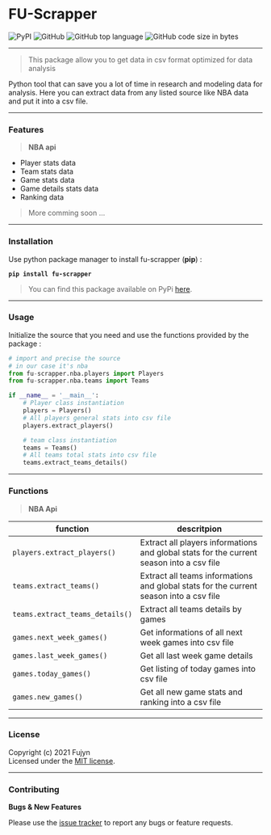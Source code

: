 # FU-Scrapper

![PyPI](https://img.shields.io/pypi/v/fu-scrapper?label=Version&style=plastic) ![GitHub](https://img.shields.io/github/license/endy02/fu-scrapper?style=plastic) ![GitHub top language](https://img.shields.io/github/languages/top/endy02/fu-scrapper?style=plastic) ![GitHub code size in bytes](https://img.shields.io/github/languages/code-size/endy02/fu-scrapper?color=%23f16d18&style=plastic)

---
> This package allow you to get data in csv format optimized for data analysis

Python tool that can save you a lot of time in research and modeling data for analysis. Here you can extract data from any listed source like NBA data and put it into a csv file.

---
### Features
> <b>NBA api</b>
- Player stats data
- Team stats data
- Game stats data
- Game details stats data
- Ranking data

> More comming soon ...



---


### Installation
Use python package manager to install fu-scrapper (<b>pip</b>) :
<b>
```
pip install fu-scrapper
```
</b>

> You can find this package available on PyPi <a href="https://pypi.org/project/fu-scrapper/"> here</a>.

---


### Usage

Initialize the source that you need and use the functions provided by the package :

```python
# import and precise the source
# in our case it's nba
from fu-scrapper.nba.players import Players
from fu-scrapper.nba.teams import Teams

if __name__ = '__main__':
    # Player class instantiation
    players = Players()
    # All players general stats into csv file
    players.extract_players()

    # team class instantiation
    teams = Teams()
    # All teams total stats into csv file
    teams.extract_teams_details()
```

---

### Functions

> <b>NBA Api</b>

| function | descritpion |
| --- | --- |
| ``` players.extract_players() ``` | Extract all players informations and global stats for the current season into a csv file |
| ``` teams.extract_teams() ``` |  Extract all teams informations and global stats for the current season into a csv file |
| ``` teams.extract_teams_details() ``` | Extract all teams details by games |
| ``` games.next_week_games() ``` | Get informations of all next week games into csv file |
| ``` games.last_week_games() ``` | Get all last week game details |
| ``` games.today_games() ``` | Get listing of today games into csv file |
| ``` games.new_games() ``` | Get all new game stats and ranking into a csv file |

---

### License

Copyright (c) 2021 Fujyn <br>
Licensed under the <a href="https://github.com/Endy02/fu-scrapper/blob/master/README.md">MIT license</a>.

---

### Contributing

<b>Bugs & New Features</b>

Please use the <a href="https://github.com/Endy02/fu-scrapper/issues">issue tracker</a> to report any bugs or feature requests.